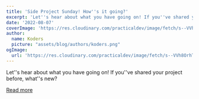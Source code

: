 ```yaml
---
title: 'Side Project Sunday! How''s it going?'
excerpt: 'Let''s hear about what you have going on! If you''ve shared your project before, what''s new?'
date: '2022-08-07'
coverImage: 'https://res.cloudinary.com/practicaldev/image/fetch/s--VVh8OrhT--/c_imagga_scale,f_auto,fl_progressive,h_420,q_auto,w_1000/https://dev-to-uploads.s3.amazonaws.com/uploads/articles/m4u1vzdfmj2uetvexv5j.png'
author:
  name: Koders
  picture: "assets/blog/authors/koders.png"
ogImage:
  url: 'https://res.cloudinary.com/practicaldev/image/fetch/s--VVh8OrhT--/c_imagga_scale,f_auto,fl_progressive,h_420,q_auto,w_1000/https://dev-to-uploads.s3.amazonaws.com/uploads/articles/m4u1vzdfmj2uetvexv5j.png'
---
```


Let''s hear about what you have going on! If you''ve shared your project before, what''s new?

[Read more](https://dev.to/ben/side-project-sunday-hows-it-going-4fij)
